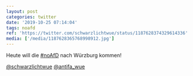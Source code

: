 ```yaml
---
layout: post
categories: twitter
date: '2019-10-25 07:14:04'
tags: noafd
ref: 'https://twitter.com/schwarzlichtwue/status/1187628374329614336'
media: ['/media/1187628365768998912.jpg']
---
```

Heute will die [#noAfD](/t/noafd) nach Würzburg kommen! 

[@schwarzlichtwue](https://twitter.com/schwarzlichtwue) [@antifa_wue](https://twitter.com/antifa_wue)